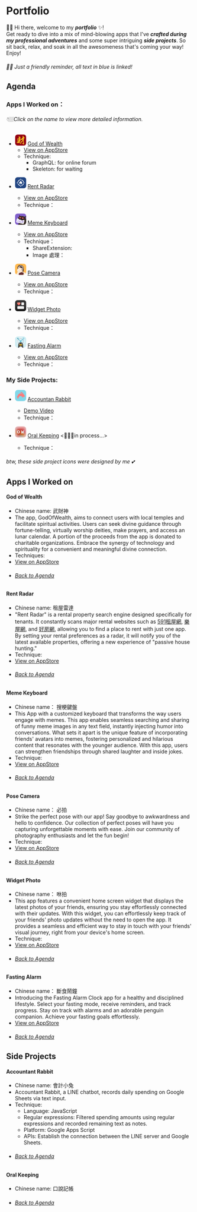 # Portfolio
👋🏻 Hi there, welcome to my _**portfolio**_ ✨!  
Get ready to dive into a mix of mind-blowing apps that I've _**crafted during my professional adventures**_ and some super intriguing _**side projects**_. So sit back, relax, and soak in all the awesomeness that's coming your way! Enjoy!
###### 🫶🏻 Just a friendly reminder, all text in blue is linked!

## Agenda
### Apps I Worked on：
###### 👇🏼Click on the name to view more detailed information.
- <img src="images/godofwealth_icon.png" alt="Logo" width="30" height="30"> [God of Wealth](#god-of-wealth)
  - [View on AppStore](https://apps.apple.com/tw/app/武財神-求好運免出門/id1477019338)
  - Technique:
    - GraphQL: for online forum
    - Skeleton: for waiting 
* <img src="images/rentRadar_icon.png" width="30" height="30">  [Rent Radar](#rent-radar)
  - [View on AppStore](https://apps.apple.com/tw/app/租屋雷達-租房就是快-含fb社團-租屋網租屋/id1557423528)
  - Technique：
 
* <img src="images/sogan_icon.png" alt="Logo" width="30" height="30">  [Meme Keyboard](#meme-keyboard)
  - [View on AppStore](https://apps.apple.com/tw/app/搜梗-meme梗圖鍵盤/id1611675156)
  - Technique：
    - ShareExtension:
    - Image 處理： 
  
* <img src="images/poseCamera_icon.png" alt="Logo" width="30" height="30">  [Pose Camera](#pose-camera)
  - [View on AppStore](https://apps.apple.com/tw/app/必拍-姿勢照相機/id1606833478)
  - Technique：
  
* <img src="images/showpop_icon.png" alt="Logo" width="30" height="30">  [Widget Photo](#widget-photo)
  - [View on AppStore](https://apps.apple.com/th/app/咻拍-情侶-朋友-閨蜜必備的社交widget-app/id1606833799)
  - Technique：
  
* <img src="images/fasting_icon.png" alt="Logo" width="30" height="30">  [Fasting Alarm](#fasting-alarm)
  - [View on AppStore](https://apps.apple.com/tw/app/168斷食鬧鐘/id6444712791)
  - Technique：

### My Side Projects:
* <img src="images/accountantRabbit_icon.png" alt="Logo" width="30" height="30"> [Accountan Rabbit](#accountant-rabbit)
  - [Demo Video](https://drive.google.com/file/d/1fRSM1woMzidByCOn2qTZEWiQyyJZ1HZU/view)
  - Technique：
  
* <img src="images/oralKeeping_icon.png" alt="Logo" width="30" height="30"> [Oral Keeping](#oral-keeping) <🏃🏻‍♀️in process...>
  - Technique：
  
###### btw, these side project icons were designed by me 💕

## Apps I Worked on

#### God of Wealth
- Chinese name: 武財神 
- The app, GodOfWealth, aims to connect users with local temples and facilitate spiritual activities. Users can seek divine guidance through fortune-telling, virtually worship deities, make prayers, and access an lunar calendar. A portion of the proceeds from the app is donated to charitable organizations. Embrace the synergy of technology and spirituality for a convenient and meaningful divine connection.
- Techniques:
- [View on AppStore](https://apps.apple.com/tw/app/武財神-求好運免出門/id1477019338)
- ###### [Back to Agenda](#agenda)

#### Rent Radar
- Chinese name: 租屋雷達
- "Rent Radar" is a rental property search engine designed specifically for tenants. It constantly scans major rental websites such as [591租屋網](https://www.591.com.tw), [樂屋網](https://www.rakuya.com.tw), and [好房網](https://www.housefun.com.tw), allowing you to find a place to rent with just one app. By setting your rental preferences as a radar, it will notify you of the latest available properties, offering a new experience of "passive house hunting."
- Technique:
- [View on AppStore](https://apps.apple.com/tw/app/租屋雷達-租房就是快-含fb社團-租屋網租屋/id1557423528)
- ###### [Back to Agenda](#agenda)

#### Meme Keyboard
- Chinese name： 搜梗鍵盤
- This App with a customized keyboard that transforms the way users engage with memes. This app enables seamless searching and sharing of funny meme images in any text field, instantly injecting humor into conversations. What sets it apart is the unique feature of incorporating friends' avatars into memes, fostering personalized and hilarious content that resonates with the younger audience. With this app, users can strengthen friendships through shared laughter and inside jokes.
- Technique:
- [View on AppStore](https://apps.apple.com/tw/app/搜梗-meme梗圖鍵盤/id1611675156)
- ###### [Back to Agenda](#agenda)

#### Pose Camera
- Chinese name： 必拍
- Strike the perfect pose with our app! Say goodbye to awkwardness and hello to confidence. Our collection of perfect poses will have you capturing unforgettable moments with ease. Join our community of photography enthusiasts and let the fun begin!
- Technique:
- [View on AppStore](https://apps.apple.com/tw/app/必拍-姿勢照相機/id1606833478)
- ###### [Back to Agenda](#agenda)

#### Widget Photo
- Chinese name： 咻拍
- This app features a convenient home screen widget that displays the latest photos of your friends, ensuring you stay effortlessly connected with their updates. With this widget, you can effortlessly keep track of your friends' photo updates without the need to open the app. It provides a seamless and efficient way to stay in touch with your friends' visual journey, right from your device's home screen.
- Technique:
- [View on AppStore](https://apps.apple.com/th/app/咻拍-情侶-朋友-閨蜜必備的社交widget-app/id1606833799)
- ###### [Back to Agenda](#agenda)

#### Fasting Alarm
- Chinese name： 斷食鬧鐘
- Introducing the Fasting Alarm Clock app for a healthy and disciplined lifestyle. Select your fasting mode, receive reminders, and track progress. Stay on track with alarms and an adorable penguin companion. Achieve your fasting goals effortlessly.
- [View on AppStore](https://apps.apple.com/tw/app/168斷食鬧鐘/id6444712791)
- ###### [Back to Agenda](#agenda)

## Side Projects

#### Accountant Rabbit
- Chinese name: 會計小兔
- Accountant Rabbit, a LINE chatbot, records daily spending on Google Sheets via text input.
- Technique:
  - Language: JavaScript
  - Regular expressions: Filtered spending amounts using regular expressions and recorded remaining text as notes.
  - Platform: Google Apps Script
  - APIs: Establish the connection between the LINE server and Google Sheets.
- ###### [Back to Agenda](#my-side-projects)

#### Oral Keeping
- Chinese name: 口說記帳
- ###### [Back to Agenda](#my-side-projects)



